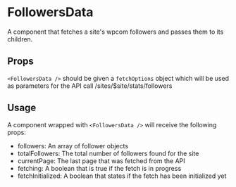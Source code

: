 FollowersData
=============

A component that fetches a site's wpcom followers and passes them to its children.

## Props

`<FollowersData />` should be given a `fetchOptions` object which will be used as parameters for the API call /sites/$site/stats/followers

## Usage

A component wrapped with `<FollowersData />` will receive the following props:

- followers: An array of follower objects
- totalFollowers: The total number of followers found for the site
- currentPage: The last page that was fetched from the API
- fetching: A boolean that is true if the fetch is in progress
- fetchInitialized: A boolean that states if the fetch has been initialized yet